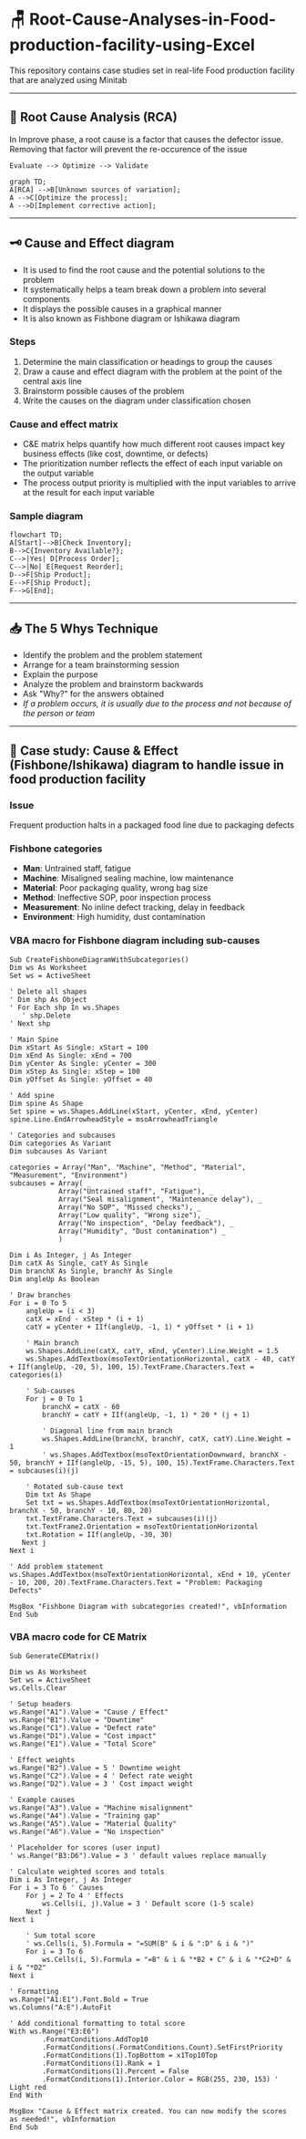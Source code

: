 # 🪑 Root-Cause-Analyses-in-Food-production-facility-using-Excel
This repository contains case studies set in real-life Food production facility that are analyzed using Minitab

---

## 🦺 Root Cause Analysis (RCA)
In Improve phase, a root cause is a factor that causes the defector issue. Removing that factor will prevent the re-occurence of the issue

    Evaluate --> Optimize --> Validate

```mermaid
graph TD;
A[RCA] -->B[Unknown sources of variation];
A -->C[Optimize the process];
A -->D[Implement corrective action];
```

---

## 🗝 Cause and Effect diagram
- It is used to find the root cause and the potential solutions to the problem
- It systematically helps a team break down a problem into several components
- It displays the possible causes in a graphical manner
- It is also known as Fishbone diagram or Ishikawa diagram

### Steps
1. Determine the main classification or headings to group the causes
2. Draw a cause and effect diagram with the problem at the point of the central axis line
3. Brainstorm possible causes of the problem
4. Write the causes on the diagram under classification chosen

### Cause and effect matrix
- C&E matrix helps quantify how much different root causes impact key business effects (like cost, downtime, or defects)
- The prioritization number reflects the effect of each input variable on the output variable
- The process output priority is multiplied with the input variables to arrive at the result for each input variable

### Sample diagram
```mermaid
flowchart TD;
A[Start]-->B[Check Inventory];
B-->C{Inventory Available?};
C-->|Yes| D[Process Order];
C-->|No| E[Request Reorder];
D-->F[Ship Product];
E-->F[Ship Product];
F-->G[End];
```

---

## 📥 The 5 Whys Technique
- Identify the problem and the problem statement
- Arrange for a team brainstorming session
- Explain the purpose
- Analyze the problem and brainstorm backwards
- Ask "Why?" for the answers obtained
- *If a problem occurs, it is usually due to the process and not because of the person or team*

---

## 👔 Case study: Cause & Effect (Fishbone/Ishikawa) diagram to handle issue in food production facility

### Issue
Frequent production halts in a packaged food line due to packaging defects

### Fishbone categories
- **Man**: Untrained staff, fatigue
- **Machine**: Misaligned sealing machine, low maintenance
- **Material**: Poor packaging quality, wrong bag size
- **Method**: Ineffective SOP, poor inspection process
- **Measurement**: No inline defect tracking, delay in feedback
- **Environment**: High humidity, dust contamination

### VBA macro for Fishbone diagram including sub-causes

    Sub CreateFishboneDiagramWithSubcategories()
    Dim ws As Worksheet
    Set ws = ActiveSheet
    
    ' Delete all shapes
    ' Dim shp As Object
    ' For Each shp In ws.Shapes
       ' shp.Delete
    ' Next shp
    
    ' Main Spine
    Dim xStart As Single: xStart = 100
    Dim xEnd As Single: xEnd = 700
    Dim yCenter As Single: yCenter = 300
    Dim xStep As Single: xStep = 100
    Dim yOffset As Single: yOffset = 40
    
    ' Add spine
    Dim spine As Shape
    Set spine = ws.Shapes.AddLine(xStart, yCenter, xEnd, yCenter)
    spine.Line.EndArrowheadStyle = msoArrowheadTriangle
    
    ' Categories and subcauses
    Dim categories As Variant
    Dim subcauses As Variant
    
    categories = Array("Man", "Machine", "Method", "Material", "Measurement", "Environment")
    subcauses = Array( _
                Array("Untrained staff", "Fatigue"), _
                Array("Seal misalignment", "Maintenance delay"), _
                Array("No SOP", "Missed checks"), _
                Array("Low quality", "Wrong size"), _
                Array("No inspection", "Delay feedback"), _
                Array("Humidity", "Dust contamination") _
                )
    
    Dim i As Integer, j As Integer
    Dim catX As Single, catY As Single
    Dim branchX As Single, branchY As Single
    Dim angleUp As Boolean
    
    ' Draw branches
    For i = 0 To 5
        angleUp = (i < 3)
        catX = xEnd - xStep * (i + 1)
        catY = yCenter + IIf(angleUp, -1, 1) * yOffset * (i + 1)
        
        ' Main branch
        ws.Shapes.AddLine(catX, catY, xEnd, yCenter).Line.Weight = 1.5
        ws.Shapes.AddTextbox(msoTextOrientationHorizontal, catX - 40, catY + IIf(angleUp, -20, 5), 100, 15).TextFrame.Characters.Text = categories(i)
    
        ' Sub-causes
        For j = 0 To 1
            branchX = catX - 60
            branchY = catY + IIf(angleUp, -1, 1) * 20 * (j + 1)
            
            ' Diagonal line from main branch
            ws.Shapes.AddLine(branchX, branchY, catX, catY).Line.Weight = 1
            ' ws.Shapes.AddTextbox(msoTextOrientationDownward, branchX - 50, branchY + IIf(angleUp, -15, 5), 100, 15).TextFrame.Characters.Text = subcauses(i)(j)
        
        ' Rotated sub-cause text
        Dim txt As Shape
        Set txt = ws.Shapes.AddTextbox(msoTextOrientationHorizontal, branchX - 50, branchY - 10, 80, 20)
        txt.TextFrame.Characters.Text = subcauses(i)(j)
        txt.TextFrame2.Orientation = msoTextOrientationHorizontal
        txt.Rotation = IIf(angleUp, -30, 30)
       Next j
    Next i
    
    ' Add problem statement
    ws.Shapes.AddTextbox(msoTextOrientationHorizontal, xEnd + 10, yCenter - 10, 200, 20).TextFrame.Characters.Text = "Problem: Packaging Defects"
    
    MsgBox "Fishbone Diagram with subcategories created!", vbInformation
    End Sub    

### VBA macro code for CE Matrix

    Sub GenerateCEMatrix()

    Dim ws As Worksheet
    Set ws = ActiveSheet
    ws.Cells.Clear
    
    ' Setup headers
    ws.Range("A1").Value = "Cause / Effect"
    ws.Range("B1").Value = "Downtime"
    ws.Range("C1").Value = "Defect rate"
    ws.Range("D1").Value = "Cost impact"
    ws.Range("E1").Value = "Total Score"
    
    ' Effect weights
    ws.Range("B2").Value = 5 ' Downtime weight
    ws.Range("C2").Value = 4 ' Defect rate weight
    ws.Range("D2").Value = 3 ' Cost impact weight
    
    ' Example causes
    ws.Range("A3").Value = "Machine misalignment"
    ws.Range("A4").Value = "Training gap"
    ws.Range("A5").Value = "Material Quality"
    ws.Range("A6").Value = "No inspection"
    
    ' Placeholder for scores (user input)
    ' ws.Range("B3:D6").Value = 3 ' default values replace manually
    
    ' Calculate weighted scores and totals
    Dim i As Integer, j As Integer
    For i = 3 To 6 ' Causes
        For j = 2 To 4 ' Effects
            ws.Cells(i, j).Value = 3 ' Default score (1-5 scale)
        Next j
    Next i
        
        ' Sum total score
        ' ws.Cells(i, 5).Formula = "=SUM(B" & i & ":D" & i & ")"
        For i = 3 To 6
            ws.Cells(i, 5).Formula = "=B" & i & "*B2 + C" & i & "*C2+D" & i & "*D2"
    Next i
    
    ' Formatting
    ws.Range("A1:E1").Font.Bold = True
    ws.Columns("A:E").AutoFit
    
    ' Add conditional formatting to total score
    With ws.Range("E3:E6")
            .FormatConditions.AddTop10
            .FormatConditions(.FormatConditions.Count).SetFirstPriority
            .FormatConditions(1).TopBottom = x1Top10Top
            .FormatConditions(1).Rank = 1
            .FormatConditions(1).Percent = False
            .FormatConditions(1).Interior.Color = RGB(255, 230, 153) ' Light red
    End With
    
    MsgBox "Cause & Effect matrix created. You can now modify the scores as needed!", vbInformation
    End Sub


            

